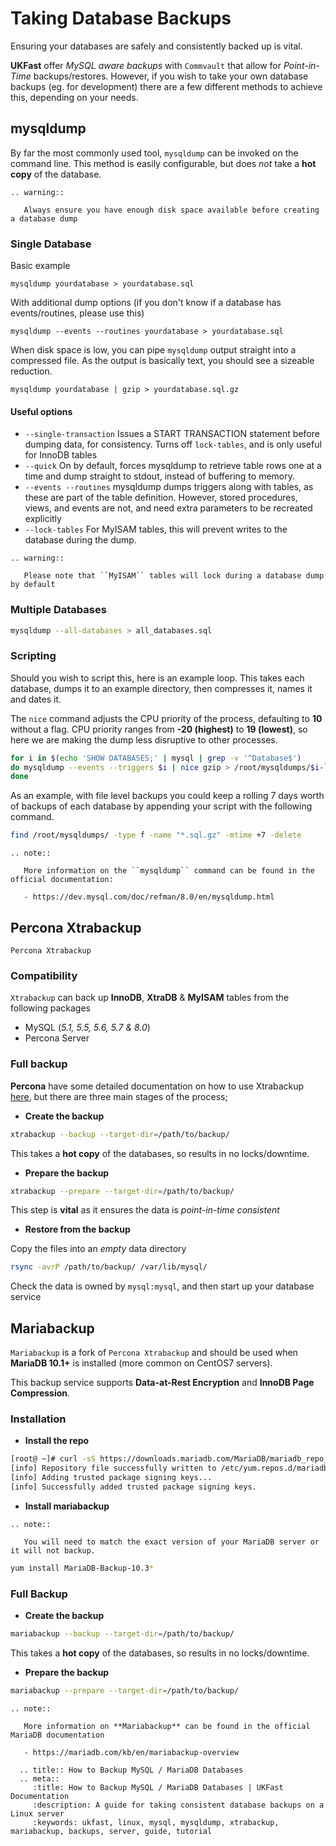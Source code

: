 # Taking Database Backups

Ensuring your databases are safely and consistently backed up is vital.

**UKFast** offer *MySQL aware backups* with `Commvault` that allow for *Point-in-Time* backups/restores. However, if you wish to take your own database backups (eg. for development) there are a few different methods to achieve this, depending on your needs.

## mysqldump

By far the most commonly used tool, `mysqldump` can be invoked on the command line. This method is easily configurable, but does *not* take a **hot copy** of the database. 

```eval_rst
.. warning::

   Always ensure you have enough disk space available before creating a database dump
```
### Single Database

Basic example
```
mysqldump yourdatabase > yourdatabase.sql
```

With additional dump options (if you don't know if a database has events/routines, please use this)
```
mysqldump --events --routines yourdatabase > yourdatabase.sql
```
When disk space is low, you can pipe `mysqldump` output straight into a compressed file. As the output is basically text, you should see a sizeable reduction.

```
mysqldump yourdatabase | gzip > yourdatabase.sql.gz
```

#### Useful options

* `--single-transaction`
   Issues a START TRANSACTION statement before dumping data, for consistency. Turns off `lock-tables`, and is only useful for InnoDB tables
* `--quick`
   On by default, forces mysqldump to retrieve table rows one at a time and dump straight to stdout, instead of buffering to memory.
* `--events --routines`
   mysqldump dumps triggers along with tables, as these are part of the table definition. However, stored procedures, views, and events are not, and need extra parameters to be recreated explicitly
* `--lock-tables`
For MyISAM tables, this will prevent writes to the database during the dump.

```eval_rst
.. warning::

   Please note that ``MyISAM`` tables will lock during a database dump by default

```
   
### Multiple Databases
```bash
mysqldump --all-databases > all_databases.sql
```
### Scripting

Should you wish to script this, here is an example loop. This takes each database, dumps it to an example directory, then compresses it, names it and dates it.

The `nice` command adjusts the CPU priority of the process, defaulting to **10** without a flag. CPU priority ranges from **-20 (highest)** to **19 (lowest)**, so here we are making the dump less disruptive to other processes.

```bash
for i in $(echo 'SHOW DATABASES;' | mysql | grep -v '^Database$')
do mysqldump --events --triggers $i | nice gzip > /root/mysqldumps/$i-`/bin/date +%Y.%m.%d.%a`.sql.gz
done
```
As an example, with file level backups you could keep a rolling 7 days worth of backups of each database by appending your script with the following command.

```bash
find /root/mysqldumps/ -type f -name "*.sql.gz" -mtime +7 -delete
```
```eval_rst
.. note::

   More information on the ``mysqldump`` command can be found in the official documentation:

   - https://dev.mysql.com/doc/refman/8.0/en/mysqldump.html

```

## Percona Xtrabackup
`Percona Xtrabackup` 
### Compatibility
`Xtrabackup` can back up **InnoDB**, **XtraDB** & **MyISAM** tables from the following packages
* MySQL (*5.1, 5.5, 5.6, 5.7 & 8.0*)
* Percona Server

### Full backup

**Percona** have some detailed documentation on how to use Xtrabackup [here](https://www.percona.com/doc/percona-xtrabackup/2.4/backup_scenarios/full_backup.html), but there are three main stages of the process;

* **Create the backup**
```bash
xtrabackup --backup --target-dir=/path/to/backup/
```
This takes a **hot copy** of the databases, so results in no locks/downtime.
* **Prepare the backup**
```bash
xtrabackup --prepare --target-dir=/path/to/backup/
```
This step is **vital** as it ensures the data is *point-in-time consistent*
* **Restore from the backup**

Copy the files into an *empty* data directory
```bash
rsync -avrP /path/to/backup/ /var/lib/mysql/
```
Check the data is owned by `mysql:mysql`, and then start up your database service

## Mariabackup
`Mariabackup` is a fork of `Percona Xtrabackup` and should be used when **MariaDB 10.1+** is installed (more common on CentOS7 servers).

This backup service supports **Data-at-Rest Encryption** and **InnoDB Page Compression**.
### Installation
* **Install the repo**
```bash
[root@ ~]# curl -sS https://downloads.mariadb.com/MariaDB/mariadb_repo_setup | bash
[info] Repository file successfully written to /etc/yum.repos.d/mariadb.repo.
[info] Adding trusted package signing keys...
[info] Successfully added trusted package signing keys.
```
* **Install mariabackup**
```eval_rst
.. note::

   You will need to match the exact version of your MariaDB server or it will not backup.
```
```bash
yum install MariaDB-Backup-10.3*
```
### Full Backup
* **Create the backup**
```bash
mariabackup --backup --target-dir=/path/to/backup/
```
This takes a **hot copy** of the databases, so results in no locks/downtime.
* **Prepare the backup**
```bash
mariabackup --prepare --target-dir=/path/to/backup/
```
```eval_rst
.. note::

   More information on **Mariabackup** can be found in the official MariaDB documentation
   
   - https://mariadb.com/kb/en/mariabackup-overview

```

```eval_rst
  .. title:: How to Backup MySQL / MariaDB Databases 
  .. meta::
     :title: How to Backup MySQL / MariaDB Databases | UKFast Documentation
     :description: A guide for taking consistent database backups on a Linux server
     :keywords: ukfast, linux, mysql, mysqldump, xtrabackup, mariabackup, backups, server, guide, tutorial
```
